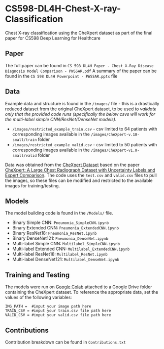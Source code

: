 # CS598-DL4H-Chest-X-ray-Classification
Chest X-ray classification using the CheXpert dataset as part of the final paper for CS598 Deep Learning for Healthcare

## Paper
The full paper can be found in `CS 598 DL4H Paper - Chest X-Ray Disease Diagnosis Model Comparison - PWSSAR.pdf`
A summary of the paper can be found in the `CS 598 DL4H Powerpoint - PWSSAR.pptx` file

## Data
Example data and structure is found in the `/images/` file - this is a drastically reduced dataset from the original CheXpert dataset, to be used to *validate only that the provided code runs (specifically the below csvs will work for the multi-label simple CNN/ResNet/DenseNet models).*
- `/images/restricted_example_train.csv` - csv limited to 64 patients with corresponding images available in the `/images/CheXpert-v.10-small/train` folder
- `/images/restricted_example_valid.csv` - csv limited to 50 patients with corresponding images available in the `/images/CheXpert-v1.0-small/valid` folder

Data was obtained from the [CheXpert Dataset](https://stanfordmlgroup.github.io/competitions/chexpert/) based on the paper [CheXpert: A Large Chest Radiograph Dataset with Uncertainty Labels and Expert Comparison](https://arxiv.org/abs/1901.07031). 
The code uses the `test.csv` and `valid.csv` files to pull the images, so these files can be modified and restricted to the available images for training/testing. 

## Models
The model building code is found in the `/Models/` file.

- Binary Simple CNN: `Pneumonia_SimpleCNN.ipynb`
- Binary Extended CNN: `Pneumonia_ExtendedCNN.ipynb`
- Binary ResNet18: `Pneumonia_ResNet.ipynb`
- Binary DenseNet121: `Pneumonia_DenseNet.ipynb`
- Multi-label Simple CNN: `Multilabel_SimpleCNN.ipynb`
- Multi-label Extended CNN: `Multilabel_ExtendedCNN.ipynb`
- Multi-label ResNet18: `Multilabel_ResNet.ipynb`
- Multi-label DenseNet121: `Multilabel_DenseNet.ipynb`

## Training and Testing
The models were run on [Google Colab](https://colab.research.google.com/) attached to a Google Drive folder containing the CheXpert dataset. 
To reference the appropriate data, set the values of the following variables:
```
IMG_PATH =  #input your image path here
TRAIN_CSV = #input your train.csv file path here
VALID_CSV = #input your valid.csv file path here
```

## Contributions
Contribution breakdown can be found in `Contributions.txt`

